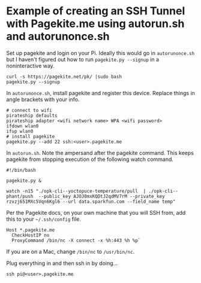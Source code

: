# Example of creating an SSH Tunnel with Pagekite.me using autorun.sh and autorunonce.sh

Set up pagekite and login on your Pi. Ideally this would go in `autorunonce.sh` but I haven't figured out how to run `pagekite.py --signup` in a noninteractive way.
```
curl -s https://pagekite.net/pk/ |sudo bash
pagekite.py --signup
```

In `autorunonce.sh`, install pagekite and register this device. Replace things in angle brackets with your info. 
```
# connect to wifi
pirateship defaults
pirateship adapter <wifi network name> WPA <wifi password> 
ifdown wlan0
ifup wlan0
# install pagekite
pagekite.py --add 22 ssh:<user>.pagekite.me
```


In `autorun.sh`. Note the ampersand after the pagekite command. This keeps pagekite from stopping execution of the following watch command.
```
#!/bin/bash

pagekite.py &

watch -n15 "./opk-cli--yoctopuce-temperature/pull  | ./opk-cli--phant/push  --public_key AJOJ0mxKQDtJ2qdMV7rM --private_key rzvzj651MXc5Vqn6Kgl6 --url data.sparkfun.com --field_name temp"
```


Per the Pagekite docs, on your own machine that you will SSH from, add this to your `~/.ssh/config` file.
```
Host *.pagekite.me
  CheckHostIP no
  ProxyCommand /bin/nc -X connect -x %h:443 %h %p`
```
If you are on a Mac, change `/bin/nc` to `/usr/bin/nc`.

Plug everything in and then ssh in by doing...
```
ssh pi@<user>.pagekite.me
```
